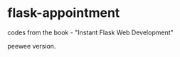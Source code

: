 flask-appointment
=================

codes from the book - "Instant Flask Web Development"

peewee version.